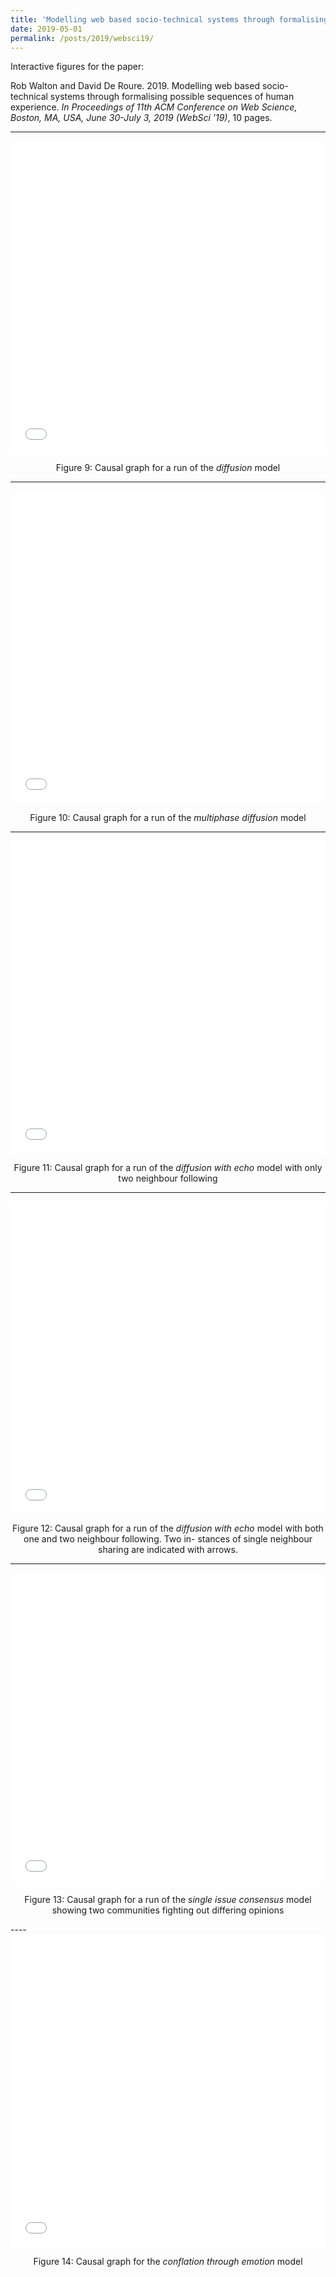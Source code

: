 ```yaml
---
title: 'Modelling web based socio-technical systems through formalising possible sequences of human experience'
date: 2019-05-01
permalink: /posts/2019/websci19/
---
```

Interactive figures for the paper:

Rob Walton and David De Roure. 2019. Modelling web based socio-technical systems through formalising possible sequences of human experience. *In Proceedings of 11th ACM Conference on Web Science, Boston, MA, USA, June 30-July 3, 2019 (WebSci ’19)*, 10 pages.

----
<iframe width="100%" height="500" frameborder="0" scrolling="no" src="//plot.ly/~robwalton/26.embed?share_key=60Wyc7EAtrnxejweBeIq79"></iframe>

<p style="text-align:center;">Figure 9: Causal graph for a run of the <i>diffusion</i> model</p>

----
<iframe width="100%" height="500" frameborder="0" scrolling="no" src="//plot.ly/~robwalton/27.embed?share_key=u6LX0u2j9R4nF3gssB1BUv"></iframe>

<p style="text-align:center;">Figure 10: Causal graph for a run of the <i>multiphase diffusion</i> model</p>

----
<iframe width="100%" height="500" frameborder="0" scrolling="no" src="//plot.ly/~robwalton/28.embed?share_key=FGUtZQAE5rDwK5mVyfgPbx"></iframe>

<p style="text-align:center;">Figure 11: Causal graph for a run of the <i>diffusion with echo</i> model with only two neighbour following</p>

----
<iframe width="100%" height="500" frameborder="0" scrolling="no" src="//plot.ly/~robwalton/29.embed?share_key=Tn4e7yhIyrASn05xcF40e1"></iframe>

<p style="text-align:center;">Figure 12: Causal graph for a run of the <i>diffusion with echo</i> model with both one and two neighbour following. Two in- stances of single neighbour sharing are indicated with arrows.</p>

----
<iframe width="100%" height="500" frameborder="0" scrolling="no" src="//plot.ly/~robwalton/30.embed?share_key=TuUXDCQM0UsQ8F6zDDWmVX"></iframe>

<p style="text-align:center;">Figure 13: Causal graph for a run of the <i>single issue consensus</i> model showing two communities fighting out differing opinions</p>
----
<iframe width="100%" height="500" frameborder="0" scrolling="no" src="//plot.ly/~robwalton/31.embed?share_key=0Q2ysvNBWHdaBwtXFiHBuO"></iframe>

<p style="text-align:center;">Figure 14: Causal graph for the <i>conflation through emotion</i> model</p>









